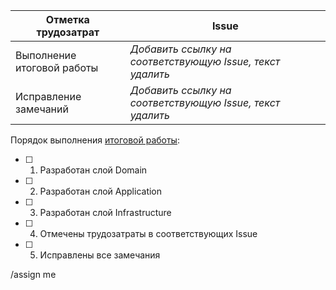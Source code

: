 | Отметка трудозатрат        | Issue                                                     |
| -------------------------- | --------------------------------------------------------- |
| Выполнение итоговой работы | *Добавить ссылку на соответствующую Issue, текст удалить* |
| Исправление замечаний      | *Добавить ссылку на соответствующую Issue, текст удалить* |

Порядок выполнения [итоговой работы](../../wikis/Итоговая-работа):
- [ ] 1. Разработан слой Domain
- [ ] 2. Разработан слой Application
- [ ] 3. Разработан слой Infrastructure
- [ ] 4. Отмечены трудозатраты в соответствующих Issue
- [ ] 5. Исправлены все замечания

/assign me
